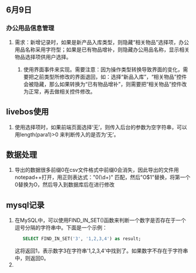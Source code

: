 ## 6月9日

### 办公用品信息管理

1. 需求：新增记录时，如果是新产品入库类型，则隐藏“相关物品”选择项，办公用品名称采用字符型；如果是已有物品增补，则隐藏办公用品名称，显示相关物品选择项供用户选择。

   1. 使用界面事件来实现。需要注意：因为操作类型转换导致界面的变化，需要把之前类型所修改的界面退回，如：选择“新品入库”，“相关物品”控件会被隐藏，那么如果转换为“已有物品增补”，则需要把“相关物品”控件改为正常，再去做相关控件修改。
## livebos使用
   1. 使用选择项时，如果前端页面选择‘无’，则传入后台的参数为空字符串，可以用length(para1)>0 来判断传入的是否为‘无’。

## 数据处理
   1. 导出的数据很多前缀0在csv文件格式中前缀0会消失，因此导出的文件用notepad++打开，用正则表达式："0(\d+)" 匹配，然后"O$1"替换，将第一个0替换为O，然后导入到数据库后在进行修改

## mysql记录
   1. 在MySQL中，可以使用FIND_IN_SET()函数来判断一个数字是否存在于一个逗号分隔的字符串中。下面是一个示例：
      ```sql
         SELECT FIND_IN_SET('3', '1,2,3,4') as result;
      ```   
      这将返回1，表示数字3在字符串'1,2,3,4'中找到了。如果数字不存在于字符串中，则返回0。
   2.    